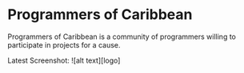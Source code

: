 Programmers of Caribbean
========================

Programmers of Caribbean is a community of programmers willing to participate in projects for a cause. 

Latest Screenshot:
![alt text][logo]

[screenshot]: https://raw.github.com/Khatri-Bharat/master/programmersofcaribbean/resources/images/poc_screenshot.png "Latest Screenshot"

